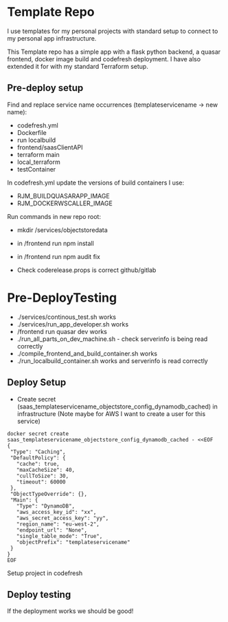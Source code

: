 # Template Repo

I use templates for my personal projects with standard setup to connect to
my personal app infrastructure.

This Template repo has a simple app with a flask python backend, a quasar frontend, docker image build and codefresh deployment.
I have also extended it for with my standard Terraform setup.

## Pre-deploy setup

Find and replace service name occurrences (templateservicename -> new name):

 - codefresh.yml
 - Dockerfile
 - run localbuild
 - frontend/saasClientAPI
 - terraform main
 - local_terraform
 - testContainer

In codefresh.yml update the versions of build containers I use:
 - RJM_BUILDQUASARAPP_IMAGE
 - RJM_DOCKERWSCALLER_IMAGE

Run commands in new repo root:
 - mkdir /services/objectstoredata
 - in /frontend run npm install
 - in /frontend run npm audit fix

 - Check coderelease.props is correct github/gitlab

 # Pre-DeployTesting

 - ./services/continous_test.sh works
 - ./services/run_app_developer.sh works
 - /frontend run quasar dev works
 - ./run_all_parts_on_dev_machine.sh - check serverinfo is being read correctly
 - ./compile_frontend_and_build_container.sh works
 - ./run_localbuild_container.sh works and serverinfo is read correctly

## Deploy Setup

- Create secret (saas_templateservicename_objectstore_config_dynamodb_cached) in infrastructure
(Note maybe for AWS I want to create a user for this service)
```
docker secret create saas_templateservicename_objectstore_config_dynamodb_cached - <<EOF
{
 "Type": "Caching",
 "DefaultPolicy": {
   "cache": true,
   "maxCacheSize": 40,
   "cullToSize": 30,
   "timeout": 60000
 },
 "ObjectTypeOverride": {},
 "Main": {
   "Type": "DynamoDB",
   "aws_access_key_id": "xx",
   "aws_secret_access_key": "yy",
   "region_name": "eu-west-2",
   "endpoint_url": "None",
   "single_table_mode": "True",
   "objectPrefix": "templateservicename"
 }
}
EOF
```

Setup project in codefresh

## Deploy testing

If the deployment works we should be good!

